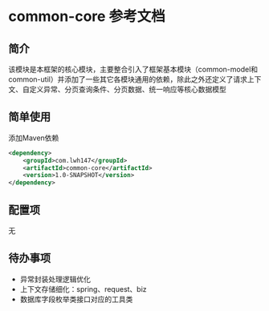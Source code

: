 # common-core 参考文档

## 简介

该模块是本框架的核心模块，主要整合引入了框架基本模块（common-model和common-util）并添加了一些其它各模块通用的依赖，除此之外还定义了请求上下文、自定义异常、分页查询条件、分页数据、统一响应等核心数据模型

## 简单使用

添加Maven依赖

```xml
<dependency>
    <groupId>com.lwh147</groupId>
    <artifactId>common-core</artifactId>
    <version>1.0-SNAPSHOT</version>
</dependency>
```

## 配置项

无

## 待办事项

* 异常封装处理逻辑优化
* 上下文存储细化：spring、request、biz
* 数据库字段枚举类接口对应的工具类